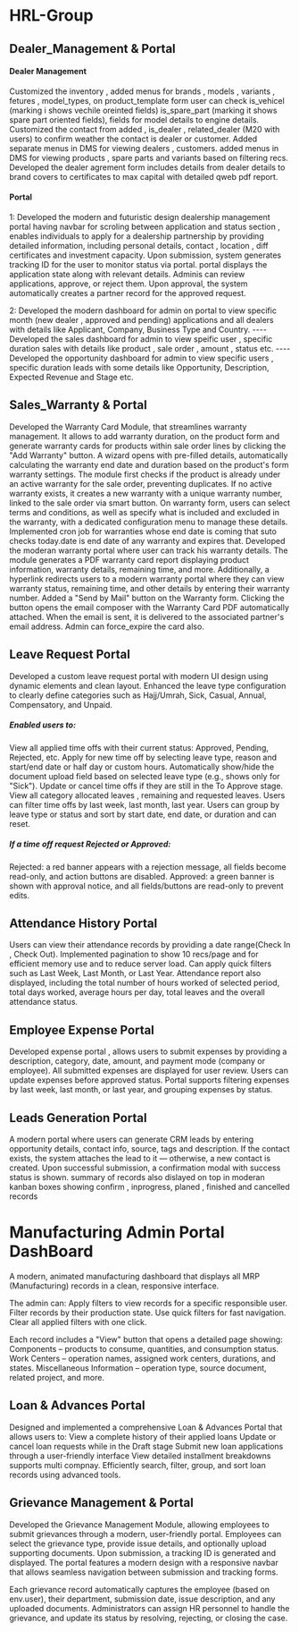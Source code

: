 # HRL-Group

## Dealer_Management & Portal

#### Dealer Management
Customized the inventory , added menus for brands , models , variants , fetures , model_types, on product_template form user can check is_vehicel (marking i shows vechile oreinted fields) is_spare_part (marking it shows spare part oriented fields), fields for model details to engine details.
Customized the contact from added , is_dealer , related_dealer (M20 with users) to confirm weather the contact is dealer or customer.
Added separate menus in DMS for viewing dealers , customers.
added menus in DMS for viewing products , spare parts and variants based on filtering recs.
Developed the dealer agrement form includes details from dealer details to brand covers to certificates  to max capital with detailed qweb pdf report.


#### Portal
1: Developed the modern and futuristic design dealership management portal having navbar for scroling between application and status section , enables individuals to apply for a dealership partnership by providing detailed information, including personal details, contact , location , diff certificates and investment capacity. Upon submission, system generates tracking ID for the user to monitor status via portal. portal displays the application state along with relevant details. Adminis can review applications, approve, or reject them. Upon approval, the system automatically creates a partner record for the approved request.

2: Developed the modern dashboard for admin on portal to view specific month (new dealer , approved and pending) applications and all dealers with details like Applicant,	Company,	Business Type and 	Country.
---- Developed the sales dashboard for admin to view speific user , specific duration sales with details like product , sale order , amount , status etc.
---- Developed the opportunity dashboard for admin to view specific users , specific duration leads with some details like Opportunity,	Description,	Expected Revenue and	Stage etc.




## Sales_Warranty & Portal
Developed the Warranty Card Module, that streamlines warranty management. It allows to add warranty duration, on the product form and generate warranty cards for products within sale order lines by clicking the "Add Warranty" button. A wizard opens with pre-filled details, automatically calculating the warranty end date and duration based on the product's form warranty settings. The module first checks if the product is already under an active warranty for the sale order, preventing duplicates. If no active warranty exists, it creates a new warranty with a unique warranty number, linked to the sale order via smart button. On warranty form, users can select terms and conditions, as well as specify what is included and excluded in the warranty, with a dedicated configuration menu to manage these details. 
Implemented cron job for warranties whose end date is coming that suto checks today.date is end date of any warranty and expires that.
Developed the moderan warranty portal where user can track his warranty details.
The module generates a PDF warranty card report displaying product information, warranty details, remaining time, and more. Additionally, a hyperlink redirects users to a modern warranty portal where they can view warranty status, remaining time, and other details by entering their warranty number. 
Added a "Send by Mail" button on the Warranty form. Clicking the button opens the email composer with the Warranty Card PDF automatically attached. When the email is sent, it is delivered to the associated partner's email address.
Admin can force_expire the card also.


## Leave Request Portal
Developed a custom leave request portal with modern UI design using dynamic elements and clean layout.
Enhanced the leave type configuration to clearly define categories such as Hajj/Umrah, Sick, Casual, Annual, Compensatory, and Unpaid.

##### Enabled users to:
View all applied time offs with their current status: Approved, Pending, Rejected, etc.
Apply for new time off by selecting leave type, reason and start/end date or half day or custom hours.
Automatically show/hide the document upload field based on selected leave type (e.g., shows only for "Sick").
Update or cancel time offs if they are still in the To Approve stage.
View all  category allocated leaves , remaining and requested leaves.
Users can filter time offs by last week, last month, last year.
Users can group by leave type or status and sort by start date, end date, or duration and can reset.

##### If a time off request Rejected or Approved:
Rejected: a red banner appears with a rejection message, all fields become read-only, and action buttons are disabled.
Approved: a green banner is shown with approval notice, and all fields/buttons are read-only to prevent edits.



## Attendance History Portal
Users can view their attendance records by providing a date range(Check In , Check Out).
Implemented pagination to show 10 recs/page and for efficient memory use and to reduce server load. 
Can apply quick filters such as Last Week, Last Month, or Last Year.
Attendance report also displayed, including the total number of hours worked of selected period, total days worked, average hours per day, total leaves and the overall attendance status.


## Employee Expense Portal
Developed expense portal , allows users to submit expenses by providing a description, category, date, amount, and payment mode (company or employee).
All submitted expenses are displayed for user review.
Users can update expenses before approved status.
Portal supports filtering expenses by last week, last month, or last year, and grouping expenses by status.

## Leads Generation Portal
A modern portal where users can generate CRM leads by entering opportunity details, contact info, source, tags and description.
If the contact exists, the system attaches the lead to it — otherwise, a new contact is created. Upon successful submission, a confirmation modal with success status is shown.
summary of records also dislayed on top in moderan kanban boxes showing confirm , inprogress, planed , finished and cancelled records

# Manufacturing Admin Portal DashBoard
A modern, animated manufacturing dashboard that displays all MRP (Manufacturing) records in a clean, responsive interface.

The admin can:
Apply filters to view records for a specific responsible user.
Filter records by their production state.
Use quick filters for fast navigation.
Clear all applied filters with one click.

Each record includes a "View" button that opens a detailed page showing:
Components – products to consume, quantities, and consumption status.
Work Centers – operation names, assigned work centers, durations, and states.
Miscellaneous Information – operation type, source document, related project, and more.

## Loan & Advances Portal
Designed and implemented a comprehensive Loan & Advances Portal that allows users to:
View a complete history of their applied loans
Update or cancel loan requests while in the Draft stage
Submit new loan applications through a user-friendly interface
View detailed installment breakdowns
supports multi compnay.
Efficiently search, filter, group, and sort loan records using advanced tools.


## Grievance Management & Portal

Developed the Grievance Management Module, allowing employees to submit grievances through a modern, user-friendly portal. Employees can select the grievance type, provide issue details, and optionally upload supporting documents. Upon submission, a tracking ID is generated and displayed. The portal features a modern design with a responsive navbar that allows seamless navigation between submission and tracking forms.

Each grievance record automatically captures the employee (based on env.user), their department, submission date, issue description, and any uploaded documents. Administrators can assign HR personnel to handle the grievance, and update its status by resolving, rejecting, or closing the case.









